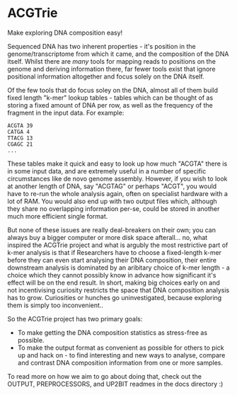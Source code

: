 # ACGTrie
Make exploring DNA composition easy!

Sequenced DNA has two inherent properties - it's position in the genome/transcriptome from which it came, and the composition of the DNA itself.
Whilst there are *many* tools for mapping reads to positions on the genome and deriving information there, far fewer tools exist that ignore positional information altogether and focus solely on the DNA itself.

Of the few tools that do focus soley on the DNA, almost all of them build fixed length "k-mer" lookup tables - tables which can be thought of as storing a fixed amount of DNA per row, as well as the frequency of the fragment in the input data. For example:

    ACGTA 39
    CATGA 4
    TTACG 13
    CGAGC 21
    ...

These tables make it quick and easy to look up how much "ACGTA" there is in some input data, and are extremely useful in a number of specific circumstances like de novo genome assembly. However, if you wish to look at another length of DNA, say "ACGTAG" or perhaps "ACGT", you would have to re-run the whole analysis again, often on specialist hardware with a lot of RAM. You would also end up with two output files which, although they share no overlapping information per-se, could be stored in another much more efficient single format.

But none of these issues are really deal-breakers on their own; you can always buy a bigger computer or more disk space afterall... no, what inspired the ACGTrie project and what is argubly the most restrictive part of k-mer analysis is that if Researchers have to choose a fixed-length k-mer before they can even start analysing their DNA composition, their entire downstream analysis is dominated by an aribitary choice of k-mer length - a choice which they cannot possibly know in advance how significant it's effect will be on the end result. In short, making big choices early on and not incentivising curiosity restricts the space that DNA composition analysis has to grow. Curiosities or hunches go uninvestigated, because exploring them is simply too inconvenient..

So the ACGTrie project has two primary goals: 
- To make getting the DNA composition statistics as stress-free as possible.
- To make the output format as convenient as possible for others to pick up and hack on - to find interesting and new ways to analyse, compare and contrast DNA composition information from one or more samples.

To read more on how we aim to go about doing that, check out the OUTPUT, PREPROCESSORS, and UP2BIT readmes in the docs directory :)
